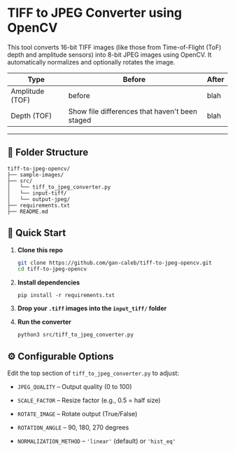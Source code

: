 # TIFF to JPEG Converter using OpenCV

This tool converts 16-bit TIFF images (like those from Time-of-Flight (ToF) depth and amplitude sensors) into 8-bit JPEG images using OpenCV. It automatically normalizes and optionally rotates the image.

| Type | Before | After
| --- | --- | ---
| Amplitude (TOF) | before | blah |
| Depth (TOF) | Show file differences that haven't been staged | blah |

---

## 📁 Folder Structure
```
tiff-to-jpeg-opencv/
├── sample-images/
├── src/
│   └── tiff_to_jpeg_converter.py
│   └── input-tiff/
│   └── output-jpeg/
├── requirements.txt
├── README.md
```

## 🚀 Quick Start

1. **Clone this repo**
   ```bash
   git clone https://github.com/gan-caleb/tiff-to-jpeg-opencv.git
   cd tiff-to-jpeg-opencv
   ```

2. **Install dependencies**
   ```
   pip install -r requirements.txt
   ```

3. **Drop your `.tiff` images into the `input_tiff/` folder**

4. **Run the converter**
   ```
   python3 src/tiff_to_jpeg_converter.py
   ```

## ⚙️ Configurable Options

Edit the top section of `tiff_to_jpeg_converter.py` to adjust:

- `JPEG_QUALITY` – Output quality (0 to 100)

- `SCALE_FACTOR` – Resize factor (e.g., 0.5 = half size)

- `ROTATE_IMAGE` – Rotate output (True/False)

- `ROTATION_ANGLE` – 90, 180, 270 degrees

- `NORMALIZATION_METHOD` – `'linear'` (default) or `'hist_eq'`